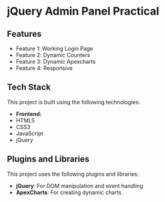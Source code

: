# jQuery Admin Panel Practical

## Features
- Feature 1: Working Login Page
- Feature 2: Dynamic Counters
- Feature 3: Dynamic Apexcharts
- Feature 4: Responsive

## Tech Stack
This project is built using the following technologies:
- **Frontend:**
- HTML5
- CSS3
- JavaScript
- jQuery

## Plugins and Libraries
This project uses the following plugins and libraries:

- **jQuery**: For DOM manipulation and event handling
- **ApexCharts**: For creating dynamic charts
